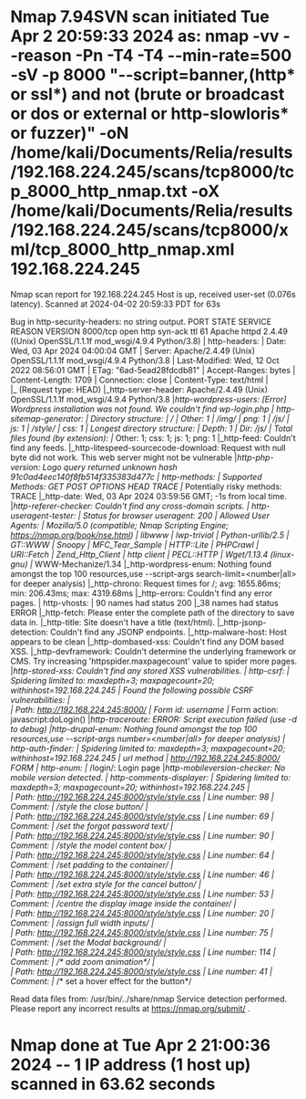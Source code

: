 # Nmap 7.94SVN scan initiated Tue Apr  2 20:59:33 2024 as: nmap -vv --reason -Pn -T4 -T4 --min-rate=500 -sV -p 8000 "--script=banner,(http* or ssl*) and not (brute or broadcast or dos or external or http-slowloris* or fuzzer)" -oN /home/kali/Documents/Relia/results/192.168.224.245/scans/tcp8000/tcp_8000_http_nmap.txt -oX /home/kali/Documents/Relia/results/192.168.224.245/scans/tcp8000/xml/tcp_8000_http_nmap.xml 192.168.224.245
Nmap scan report for 192.168.224.245
Host is up, received user-set (0.076s latency).
Scanned at 2024-04-02 20:59:33 PDT for 63s

Bug in http-security-headers: no string output.
PORT     STATE SERVICE REASON         VERSION
8000/tcp open  http    syn-ack ttl 61 Apache httpd 2.4.49 ((Unix) OpenSSL/1.1.1f mod_wsgi/4.9.4 Python/3.8)
| http-headers: 
|   Date: Wed, 03 Apr 2024 04:00:04 GMT
|   Server: Apache/2.4.49 (Unix) OpenSSL/1.1.1f mod_wsgi/4.9.4 Python/3.8
|   Last-Modified: Wed, 12 Oct 2022 08:56:01 GMT
|   ETag: "6ad-5ead28fdcdb81"
|   Accept-Ranges: bytes
|   Content-Length: 1709
|   Connection: close
|   Content-Type: text/html
|   
|_  (Request type: HEAD)
|_http-server-header: Apache/2.4.49 (Unix) OpenSSL/1.1.1f mod_wsgi/4.9.4 Python/3.8
|_http-wordpress-users: [Error] Wordpress installation was not found. We couldn't find wp-login.php
| http-sitemap-generator: 
|   Directory structure:
|     /
|       Other: 1
|     /img/
|       png: 1
|     /js/
|       js: 1
|     /style/
|       css: 1
|   Longest directory structure:
|     Depth: 1
|     Dir: /js/
|   Total files found (by extension):
|_    Other: 1; css: 1; js: 1; png: 1
|_http-feed: Couldn't find any feeds.
|_http-litespeed-sourcecode-download: Request with null byte did not work. This web server might not be vulnerable
|_http-php-version: Logo query returned unknown hash 91c0ad4eec140f8fb514f335383d477c
| http-methods: 
|   Supported Methods: GET POST OPTIONS HEAD TRACE
|_  Potentially risky methods: TRACE
|_http-date: Wed, 03 Apr 2024 03:59:56 GMT; -1s from local time.
|_http-referer-checker: Couldn't find any cross-domain scripts.
| http-useragent-tester: 
|   Status for browser useragent: 200
|   Allowed User Agents: 
|     Mozilla/5.0 (compatible; Nmap Scripting Engine; https://nmap.org/book/nse.html)
|     libwww
|     lwp-trivial
|     Python-urllib/2.5
|     GT::WWW
|     Snoopy
|     MFC_Tear_Sample
|     HTTP::Lite
|     PHPCrawl
|     URI::Fetch
|     Zend_Http_Client
|     http client
|     PECL::HTTP
|     Wget/1.13.4 (linux-gnu)
|_    WWW-Mechanize/1.34
|_http-wordpress-enum: Nothing found amongst the top 100 resources,use --script-args search-limit=<number|all> for deeper analysis)
|_http-chrono: Request times for /; avg: 1655.86ms; min: 206.43ms; max: 4319.68ms
|_http-errors: Couldn't find any error pages.
| http-vhosts: 
| 90 names had status 200
|_38 names had status ERROR
|_http-fetch: Please enter the complete path of the directory to save data in.
|_http-title: Site doesn't have a title (text/html).
|_http-jsonp-detection: Couldn't find any JSONP endpoints.
|_http-malware-host: Host appears to be clean
|_http-dombased-xss: Couldn't find any DOM based XSS.
|_http-devframework: Couldn't determine the underlying framework or CMS. Try increasing 'httpspider.maxpagecount' value to spider more pages.
|_http-stored-xss: Couldn't find any stored XSS vulnerabilities.
| http-csrf: 
| Spidering limited to: maxdepth=3; maxpagecount=20; withinhost=192.168.224.245
|   Found the following possible CSRF vulnerabilities: 
|     
|     Path: http://192.168.224.245:8000/
|     Form id: username
|_    Form action: javascript:doLogin()
|_http-traceroute: ERROR: Script execution failed (use -d to debug)
|_http-drupal-enum: Nothing found amongst the top 100 resources,use --script-args number=<number|all> for deeper analysis)
| http-auth-finder: 
| Spidering limited to: maxdepth=3; maxpagecount=20; withinhost=192.168.224.245
|   url                           method
|_  http://192.168.224.245:8000/  FORM
| http-enum: 
|_  /login/: Login page
|_http-mobileversion-checker: No mobile version detected.
| http-comments-displayer: 
| Spidering limited to: maxdepth=3; maxpagecount=20; withinhost=192.168.224.245
|     
|     Path: http://192.168.224.245:8000/style/style.css
|     Line number: 98
|     Comment: 
|         /*style the close button*/
|     
|     Path: http://192.168.224.245:8000/style/style.css
|     Line number: 69
|     Comment: 
|         /*set the forgot password text*/
|     
|     Path: http://192.168.224.245:8000/style/style.css
|     Line number: 90
|     Comment: 
|         /*style the model content box*/
|     
|     Path: http://192.168.224.245:8000/style/style.css
|     Line number: 64
|     Comment: 
|         /*set padding to the container*/
|     
|     Path: http://192.168.224.245:8000/style/style.css
|     Line number: 46
|     Comment: 
|         /*set extra style for the cancel button*/
|     
|     Path: http://192.168.224.245:8000/style/style.css
|     Line number: 53
|     Comment: 
|         /*centre the display image inside the container*/
|     
|     Path: http://192.168.224.245:8000/style/style.css
|     Line number: 20
|     Comment: 
|         /*assign full width inputs*/
|     
|     Path: http://192.168.224.245:8000/style/style.css
|     Line number: 75
|     Comment: 
|         /*set the Modal background*/
|     
|     Path: http://192.168.224.245:8000/style/style.css
|     Line number: 114
|     Comment: 
|         /* add zoom animation*/
|     
|     Path: http://192.168.224.245:8000/style/style.css
|     Line number: 41
|     Comment: 
|_        /* set a hover effect for the button*/

Read data files from: /usr/bin/../share/nmap
Service detection performed. Please report any incorrect results at https://nmap.org/submit/ .
# Nmap done at Tue Apr  2 21:00:36 2024 -- 1 IP address (1 host up) scanned in 63.62 seconds
